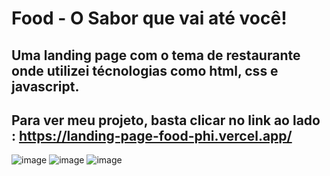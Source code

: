 # Food - O Sabor que vai até você!

## Uma landing page com o tema de restaurante onde utilizei técnologias como html, css e javascript.

## Para ver meu projeto, basta clicar no link ao lado : https://landing-page-food-phi.vercel.app/

 ![image](https://github.com/user-attachments/assets/448aceaf-d9a8-46aa-991c-a41125194c21)
![image](https://github.com/user-attachments/assets/ddaa1991-f6af-4575-9271-d3a3c5f61e1c)
![image](https://github.com/user-attachments/assets/d14f488a-e7ef-436d-ab08-a0952efd84cc)



